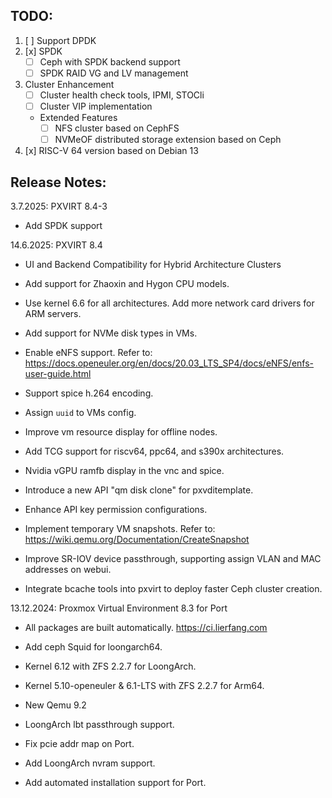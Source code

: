 TODO: 
--------------
1. [ ] Support DPDK
2. [x] SPDK
    - [ ] Ceph with SPDK backend support
    - [ ] SPDK RAID VG and LV management
3. Cluster Enhancement
    - [ ] Cluster health check tools, IPMI, STOCli
    - [ ] Cluster VIP implementation
    - Extended Features
        - [ ] NFS cluster based on CephFS
        - [ ] NVMeOF distributed storage extension based on Ceph
4. [x] RISC-V 64 version based on Debian 13 

Release Notes:
--------------
3.7.2025: PXVIRT 8.4-3

 - Add SPDK support

14.6.2025: PXVIRT 8.4 

  - UI and Backend Compatibility for Hybrid Architecture Clusters

  - Add support for Zhaoxin and Hygon CPU models.

  - Use kernel 6.6 for all architectures. Add more network card drivers for ARM servers.

  - Add support for NVMe disk types in VMs.

  - Enable eNFS support. Refer to: https://docs.openeuler.org/en/docs/20.03_LTS_SP4/docs/eNFS/enfs-user-guide.html

  - Support spice h.264 encoding.

  - Assign `uuid` to VMs config.

  - Improve vm resource display for offline nodes.

  - Add TCG support for riscv64, ppc64, and s390x architectures.

  - Nvidia vGPU ramfb display in the vnc and spice.

  - Introduce a new API "qm disk clone" for pxvditemplate.

  - Enhance API key permission configurations.

  - Implement temporary VM snapshots. Refer to: https://wiki.qemu.org/Documentation/CreateSnapshot

  - Improve SR-IOV device passthrough, supporting assign VLAN and MAC addresses on webui.

  - Integrate bcache tools into pxvirt to deploy faster Ceph cluster creation.


13.12.2024: Proxmox Virtual Environment 8.3 for Port

 - All packages are built automatically. https://ci.lierfang.com
 
 - Add ceph Squid for loongarch64.

 - Kernel 6.12 with ZFS 2.2.7 for LoongArch.

 - Kernel 5.10-openeuler & 6.1-LTS with ZFS 2.2.7 for Arm64.

 - New Qemu 9.2 

 - LoongArch lbt passthrough support.

 - Fix pcie addr map on Port.

 - Add LoongArch nvram support.
 
 - Add automated installation support for Port.